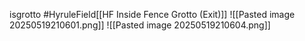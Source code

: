 isgrotto #HyruleField[[HF Inside Fence Grotto (Exit)]]
![[Pasted image 20250519210601.png]]
![[Pasted image 20250519210604.png]]